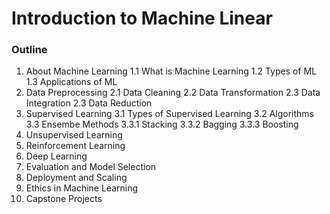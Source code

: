 # Introduction to Machine Linear

### Outline
1. About Machine Learning
  1.1 What is Machine Learning
  1.2 Types of ML
  1.3 Applications of ML
2. Data Preprocessing
  2.1 Data Cleaning
  2.2 Data Transformation
  2.3 Data Integration
  2.3 Data Reduction
3. Supervised Learning
  3.1 Types of Supervised Learning
  3.2 Algorithms
  3.3 Ensembe Methods
    3.3.1 Stacking
    3.3.2 Bagging
    3.3.3 Boosting
4. Unsupervised Learning
5. Reinforcement Learning
6. Deep Learning
7. Evaluation and Model Selection
8. Deployment and Scaling
9. Ethics in Machine Learning
10. Capstone Projects